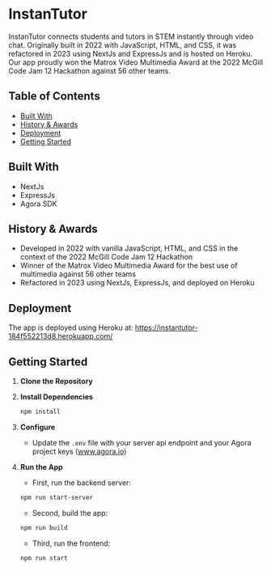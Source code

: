 # InstanTutor

InstanTutor connects students and tutors in STEM instantly through video chat. Originally built in 2022 with JavaScript, HTML, and CSS, it was refactored in 2023 using NextJs and ExpressJs and is hosted on Heroku. Our app proudly won the Matrox Video Multimedia Award at the 2022 McGill Code Jam 12 Hackathon against 56 other teams.

## Table of Contents 

- [Built With](#built-with)
- [History & Awards](#history--awards)
- [Deployment](#deployment)
- [Getting Started](#getting-started)


## Built With

- NextJs
- ExpressJs
- Agora SDK


## History & Awards 

- Developed in 2022 with vanilla JavaScript, HTML, and CSS in the context of the 2022 McGill Code Jam 12 Hackathon
- Winner of the Matrox Video Multimedia Award for the best use of multimedia against 56 other teams
- Refactored in 2023 using NextJs, ExpressJs, and deployed on Heroku


## Deployment 

The app is deployed using Heroku at: https://instantutor-184f552213d8.herokuapp.com/

## Getting Started 

1. **Clone the Repository**


2. **Install Dependencies**
    ```bash
    npm install
    ```

3. **Configure**
    - Update the `.env` file with your server api endpoint and your Agora project keys (www.agora.io)

4. **Run the App**
    - First, run the backend server:
    ```bash
    npm run start-server 
    ```
    
     - Second, build the app:
    ```bash
    npm run build 
    ```

      - Third, run the frontend:
    ```bash
    npm run start  
    ```

